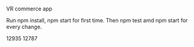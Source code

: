 VR commerce app

Run npm install, npm start for first time.
Then npm test amd npm start for every change.


12935
12787